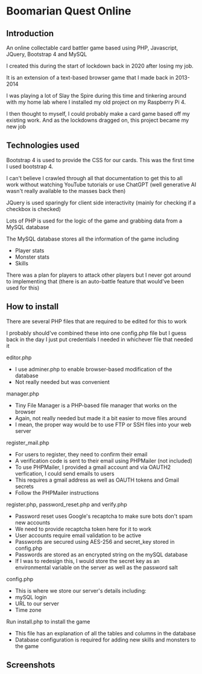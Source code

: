 # Boomarian Quest Online

## Introduction

An online collectable card battler game based using PHP, Javascript, JQuery, Bootstrap 4 and MySQL

I created this during the start of lockdown back in 2020 after losing my job.

It is an extension of a text-based browser game that I made back in 2013-2014

I was playing a lot of Slay the Spire during this time and tinkering around with my home lab where I installed my old project on my Raspberry Pi 4. 

I then thought to myself, I could probably make a card game based off my existing work. And as the lockdowns dragged on, this project became my new job

## Technologies used

Bootstrap 4 is used to provide the CSS for our cards. This was the first time I used bootstrap 4. 

I can't believe I crawled through all that documentation to get this to all work without watching YouTube tutorials or use ChatGPT (well generative AI wasn't really available to the masses back then)

JQuery is used sparingly for client side interactivity (mainly for checking if a checkbox is checked)

Lots of PHP is used for the logic of the game and grabbing data from a MySQL database

The MySQL database stores all the information of the game including
- Player stats
- Monster stats
- Skills

There was a plan for players to attack other players but I never got around to implementing that (there is an auto-battle feature that would've been used for this)

## How to install

There are several PHP files that are required to be edited for this to work

I probably should've combined these into one config.php file but I guess back in the day I just put credentials I needed in whichever file that needed it

editor.php
- I use adminer.php to enable browser-based modification of the database
- Not really needed but was convenient

manager.php
- Tiny File Manager is a PHP-based file manager that works on the browser
- Again, not really needed but made it a bit easier to move files around
- I mean, the proper way would be to use FTP or SSH files into your web server

register_mail.php
- For users to register, they need to confirm their email
- A verification code is sent to their email using PHPMailer (not included)
- To use PHPMailer, I provided a gmail account and via OAUTH2 verfication, I could send emails to users
- This requires a gmail address as well as OAUTH tokens and Gmail secrets
- Follow the PHPMailer instructions

register.php, password_reset.php and verify.php
- Password reset uses Google's recaptcha to make sure bots don't spam new accounts
- We need to provide recaptcha token here for it to work
- User accounts require email validation to be active
- Passwords are secured using AES-256 and secret_key stored in config.php
- Passwords are stored as an encrypted string on the mySQL database 
- If I was to redesign this, I would store the secret key as an environmental variable on the server as well as the password salt

config.php
- This is where we store our server's details including:
- mySQL login
- URL to our server
- Time zone

Run install.php to install the game
- This file has an explanation of all the tables and columns in the database
- Database configuration is required for adding new skills and monsters to the game

## Screenshots
